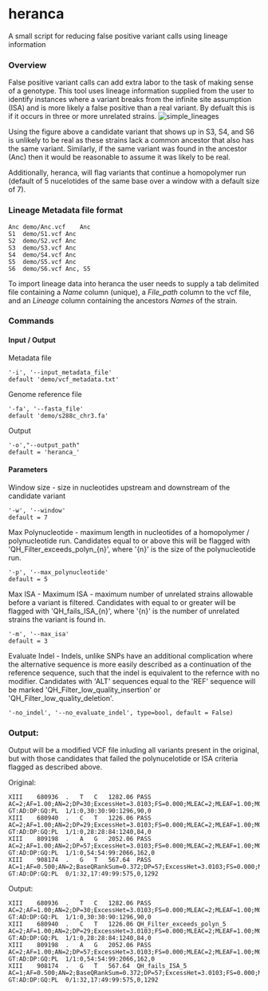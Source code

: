 # heranca
A small script for reducing false positive variant calls using lineage information

### Overview
  False positive variant calls can add extra labor to the task of making sense of a genotype. This tool uses lineage information supplied from the user to identify instances where a variant breaks from the infinite site assumption (ISA) and is more likely a false positive than a real variant. By defualt this is if it occurs in three or more unrelated strains.
  ![simple_lineages](https://user-images.githubusercontent.com/32845376/184647554-1ed94eeb-20b7-4978-a88a-99e67f8aa2ac.png)


  Using the figure above a candidate variant that shows up in S3, S4, and S6 is unlikely to be real as these strains lack a common ancestor that also has the same variant. Similarly, if the same variant was found in the ancestor (Anc) then it would be reasonable to assume it was likely to be real. 

   Additionally, heranca, will flag variants that continue a homopolymer run (default of 5 nucelotides of the same base over a window with a default size of 7). 

### Lineage Metadata file format
```
Anc	demo/Anc.vcf	Anc
S1	demo/S1.vcf	Anc
S2	demo/S2.vcf	Anc
S3	demo/S3.vcf	Anc
S4	demo/S4.vcf	Anc
S5	demo/S5.vcf	Anc
S6	demo/S6.vcf	Anc, S5
```
  To import lineage data into heranca the user needs to supply a tab delimited file containing a *Name* column (unique), a *File_path* column to the vcf file, and an *Lineage* column containing the ancestors *Names* of the strain. 

### Commands 
  #### Input / Output 
  Metadata file
  ```
  '-i', '--input_metadata_file' 
  default 'demo/vcf_metadata.txt'
  ```
  Genome reference file 
  ```
  '-fa', '--fasta_file'
  default 'demo/s288c_chr3.fa'
  ```
  Output 
  ```
  '-o',"--output_path"
  default = 'heranca_'
  ```
  
  #### Parameters
  Window size - size in nucleotides upstream and downstream of the candidate variant 
  ```
  '-w', '--window'
  default = 7
  ```
  Max Polynucleotide - maximum length in nucleotides of a homopolymer / polynucleotide run. Candidates equal to or above this will be flagged with 'QH_Filter_exceeds_polyn_{n}', where '{n}' is the size of the polynucleotide run.
  ```
  '-p', '--max_polynucleotide'
  default = 5
  ```
  Max ISA - Maximum ISA - maximum number of unrelated strains allowable before a variant is filtered. Candidates with equal to or greater will be flagged with 'QH_fails_ISA_{n}', where '{n}' is the number of unrelated strains the variant is found in. 
  ```
  '-m', '--max_isa'
  default = 3
  ```
  Evaluate Indel - Indels, unlike SNPs have an additional complication where the alternative sequence is more easily described as a continuation of the reference sequence, such that the indel is equivalent to the refernce with no modifier. Candidates with 'ALT' sequences equal to the 'REF' sequence will be marked 'QH_Filter_low_quality_insertion' or 'QH_Filter_low_quality_deletion'.
  ```
  '-no_indel', '--no_evaluate_indel', type=bool, default = False)
  ```
### Output:

Output will be a modified VCF file inluding all variants present in the original, but with those candidates that failed the polynucelotide or ISA criteria flagged as described above. 

Original: 
```
XIII	680936	.	T	C	1282.06	PASS	AC=2;AF=1.00;AN=2;DP=30;ExcessHet=3.0103;FS=0.000;MLEAC=2;MLEAF=1.00;MQ=60.00;QD=34.37;SOR=1.143	GT:AD:DP:GQ:PL	1/1:0,30:30:90:1296,90,0
XIII	680940	.	C	T	1226.06	PASS	AC=2;AF=1.00;AN=2;DP=29;ExcessHet=3.0103;FS=0.000;MLEAC=2;MLEAF=1.00;MQ=60.00;QD=28.70;SOR=1.179	GT:AD:DP:GQ:PL	1/1:0,28:28:84:1240,84,0
XIII	809198	.	A	G	2052.06	PASS	AC=2;AF=1.00;AN=2;DP=57;ExcessHet=3.0103;FS=0.000;MLEAC=2;MLEAF=1.00;MQ=60.00;QD=32.78;SOR=0.846	GT:AD:DP:GQ:PL	1/1:0,54:54:99:2066,162,0
XIII	908174	.	G	T	567.64	PASS	AC=1;AF=0.500;AN=2;BaseQRankSum=0.372;DP=57;ExcessHet=3.0103;FS=0.000;MLEAC=1;MLEAF=0.500;MQ=55.71;MQRankSum=-2.084;QD=11.58;ReadPosRankSum=-3.264;SOR=0.681	GT:AD:DP:GQ:PL	0/1:32,17:49:99:575,0,1292
```
Output:
```
XIII	680936	.	T	C	1282.06	PASS	AC=2;AF=1.00;AN=2;DP=30;ExcessHet=3.0103;FS=0.000;MLEAC=2;MLEAF=1.00;MQ=60.00;QD=34.37;SOR=1.143	GT:AD:DP:GQ:PL	1/1:0,30:30:90:1296,90,0
XIII	680940	.	C	T	1226.06	QH_Filter_exceeds_polyn_5	AC=2;AF=1.00;AN=2;DP=29;ExcessHet=3.0103;FS=0.000;MLEAC=2;MLEAF=1.00;MQ=60.00;QD=28.70;SOR=1.179	GT:AD:DP:GQ:PL	1/1:0,28:28:84:1240,84,0
XIII	809198	.	A	G	2052.06	PASS	AC=2;AF=1.00;AN=2;DP=57;ExcessHet=3.0103;FS=0.000;MLEAC=2;MLEAF=1.00;MQ=60.00;QD=32.78;SOR=0.846	GT:AD:DP:GQ:PL	1/1:0,54:54:99:2066,162,0
XIII	908174	.	G	T	567.64	QH_fails_ISA_5	AC=1;AF=0.500;AN=2;BaseQRankSum=0.372;DP=57;ExcessHet=3.0103;FS=0.000;MLEAC=1;MLEAF=0.500;MQ=55.71;MQRankSum=-2.084;QD=11.58;ReadPosRankSum=-3.264;SOR=0.681	GT:AD:DP:GQ:PL	0/1:32,17:49:99:575,0,1292
```  
